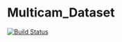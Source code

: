 # Multicam_Dataset
[![Build Status](https://rmc-jenkins.robotic.dlr.de/jenkins/buildStatus/icon?job=rollin-justin%2FMulticam_Dataset%2Fmaster)](https://rmc-jenkins.robotic.dlr.de/jenkins/job/rollin-justin/job/Multicam_Dataset/job/master/)
